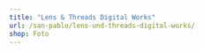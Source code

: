 ```yaml
---
title: "Lens & Threads Digital Works"
url: /san-pablo/lens-und-threads-digital-works/
shop: Foto
---
```

